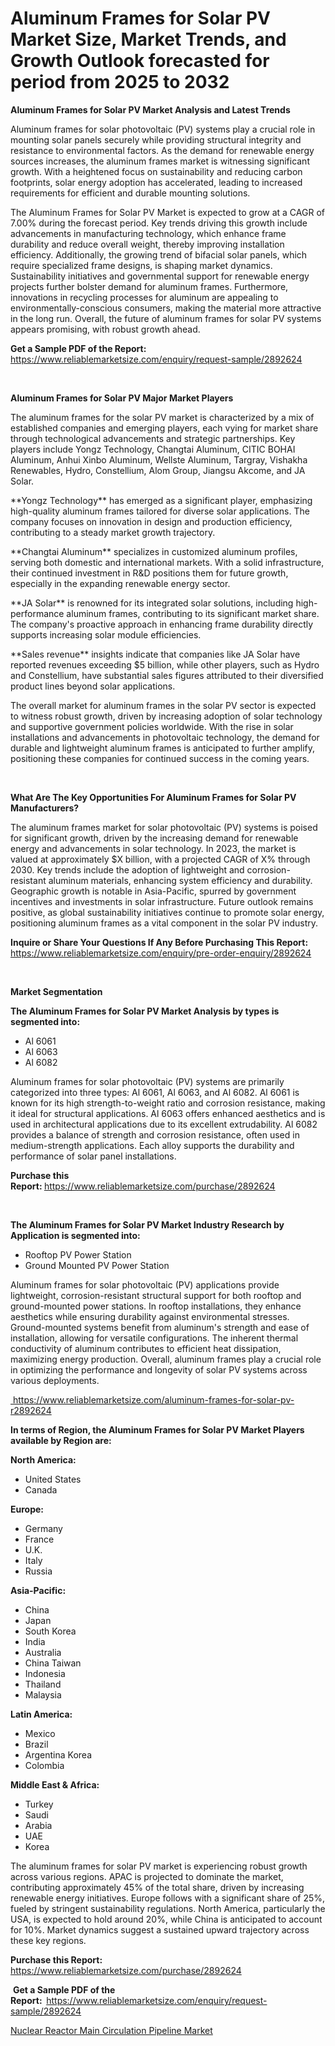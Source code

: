 <p><h1>Aluminum Frames for Solar PV Market Size, Market Trends, and Growth Outlook forecasted for period from 2025 to 2032</h1></p><p><strong>Aluminum Frames for Solar PV Market Analysis and Latest Trends</strong></p>
<p><p>Aluminum frames for solar photovoltaic (PV) systems play a crucial role in mounting solar panels securely while providing structural integrity and resistance to environmental factors. As the demand for renewable energy sources increases, the aluminum frames market is witnessing significant growth. With a heightened focus on sustainability and reducing carbon footprints, solar energy adoption has accelerated, leading to increased requirements for efficient and durable mounting solutions.</p><p>The Aluminum Frames for Solar PV Market is expected to grow at a CAGR of 7.00% during the forecast period. Key trends driving this growth include advancements in manufacturing technology, which enhance frame durability and reduce overall weight, thereby improving installation efficiency. Additionally, the growing trend of bifacial solar panels, which require specialized frame designs, is shaping market dynamics. Sustainability initiatives and governmental support for renewable energy projects further bolster demand for aluminum frames. Furthermore, innovations in recycling processes for aluminum are appealing to environmentally-conscious consumers, making the material more attractive in the long run. Overall, the future of aluminum frames for solar PV systems appears promising, with robust growth ahead.</p></p>
<p><strong>Get a Sample PDF of the Report:&nbsp;</strong> <a href="https://www.reliablemarketsize.com/enquiry/request-sample/2892624?utm_campaign=1197&utm_medium=2&utm_source=Github&utm_content=ia&utm_term=15032025&utm_id=aluminum-frames-for-solar-pv">https://www.reliablemarketsize.com/enquiry/request-sample/2892624</a></p>
<p>&nbsp;</p>
<p><strong>Aluminum Frames for Solar PV Major Market Players</strong></p>
<p><p>The aluminum frames for the solar PV market is characterized by a mix of established companies and emerging players, each vying for market share through technological advancements and strategic partnerships. Key players include Yongz Technology, Changtai Aluminum, CITIC BOHAI Aluminum, Anhui Xinbo Aluminum, Wellste Aluminum, Targray, Vishakha Renewables, Hydro, Constellium, Alom Group, Jiangsu Akcome, and JA Solar.</p><p>**Yongz Technology** has emerged as a significant player, emphasizing high-quality aluminum frames tailored for diverse solar applications. The company focuses on innovation in design and production efficiency, contributing to a steady market growth trajectory.</p><p>**Changtai Aluminum** specializes in customized aluminum profiles, serving both domestic and international markets. With a solid infrastructure, their continued investment in R&D positions them for future growth, especially in the expanding renewable energy sector.</p><p>**JA Solar** is renowned for its integrated solar solutions, including high-performance aluminum frames, contributing to its significant market share. The company's proactive approach in enhancing frame durability directly supports increasing solar module efficiencies.</p><p>**Sales revenue** insights indicate that companies like JA Solar have reported revenues exceeding $5 billion, while other players, such as Hydro and Constellium, have substantial sales figures attributed to their diversified product lines beyond solar applications.</p><p>The overall market for aluminum frames in the solar PV sector is expected to witness robust growth, driven by increasing adoption of solar technology and supportive government policies worldwide. With the rise in solar installations and advancements in photovoltaic technology, the demand for durable and lightweight aluminum frames is anticipated to further amplify, positioning these companies for continued success in the coming years.</p></p>
<p>&nbsp;</p>
<p><strong>What Are The Key Opportunities For Aluminum Frames for Solar PV Manufacturers?</strong></p>
<p><p>The aluminum frames market for solar photovoltaic (PV) systems is poised for significant growth, driven by the increasing demand for renewable energy and advancements in solar technology. In 2023, the market is valued at approximately $X billion, with a projected CAGR of X% through 2030. Key trends include the adoption of lightweight and corrosion-resistant aluminum materials, enhancing system efficiency and durability. Geographic growth is notable in Asia-Pacific, spurred by government incentives and investments in solar infrastructure. Future outlook remains positive, as global sustainability initiatives continue to promote solar energy, positioning aluminum frames as a vital component in the solar PV industry.</p></p>
<p><strong>Inquire or Share Your Questions If Any Before Purchasing This Report:</strong> <a href="https://www.reliablemarketsize.com/enquiry/pre-order-enquiry/2892624?utm_campaign=1197&utm_medium=2&utm_source=Github&utm_content=ia&utm_term=15032025&utm_id=aluminum-frames-for-solar-pv">https://www.reliablemarketsize.com/enquiry/pre-order-enquiry/2892624</a></p>
<p>&nbsp;</p>
<p><strong>Market Segmentation</strong></p>
<p><strong>The Aluminum Frames for Solar PV Market Analysis by types is segmented into:</strong></p>
<p><ul><li>Al 6061</li><li>Al 6063</li><li>Al 6082</li></ul></p>
<p><p>Aluminum frames for solar photovoltaic (PV) systems are primarily categorized into three types: Al 6061, Al 6063, and Al 6082. Al 6061 is known for its high strength-to-weight ratio and corrosion resistance, making it ideal for structural applications. Al 6063 offers enhanced aesthetics and is used in architectural applications due to its excellent extrudability. Al 6082 provides a balance of strength and corrosion resistance, often used in medium-strength applications. Each alloy supports the durability and performance of solar panel installations.</p></p>
<p><strong>Purchase this Report:&nbsp;</strong><a href="https://www.reliablemarketsize.com/purchase/2892624?utm_campaign=1197&utm_medium=2&utm_source=Github&utm_content=ia&utm_term=15032025&utm_id=aluminum-frames-for-solar-pv">https://www.reliablemarketsize.com/purchase/2892624</a></p>
<p>&nbsp;</p>
<p><strong>The Aluminum Frames for Solar PV Market Industry Research by Application is segmented into:</strong></p>
<p><ul><li>Rooftop PV Power Station</li><li>Ground Mounted PV Power Station</li></ul></p>
<p><p>Aluminum frames for solar photovoltaic (PV) applications provide lightweight, corrosion-resistant structural support for both rooftop and ground-mounted power stations. In rooftop installations, they enhance aesthetics while ensuring durability against environmental stresses. Ground-mounted systems benefit from aluminum's strength and ease of installation, allowing for versatile configurations. The inherent thermal conductivity of aluminum contributes to efficient heat dissipation, maximizing energy production. Overall, aluminum frames play a crucial role in optimizing the performance and longevity of solar PV systems across various deployments.</p></p>
<p><a href="https://www.reliablemarketsize.com/aluminum-frames-for-solar-pv-r2892624?utm_campaign=1197&utm_medium=2&utm_source=Github&utm_content=ia&utm_term=15032025&utm_id=aluminum-frames-for-solar-pv">&nbsp;https://www.reliablemarketsize.com/aluminum-frames-for-solar-pv-r2892624</a></p>
<p><strong>In terms of Region, the Aluminum Frames for Solar PV Market Players available by Region are:</strong></p>
<p>
    <p> <strong> North America: </strong>
        <ul>
            <li>United States</li>
            <li>Canada</li>
        </ul>
        </p> 
    <p> <strong> Europe: </strong>
        <ul>
            <li>Germany</li>
            <li>France</li>
            <li>U.K.</li>
            <li>Italy</li>
            <li>Russia</li>
        </ul>
        </p> 
    <p> <strong> Asia-Pacific: </strong>
        <ul>
            <li>China</li>
            <li>Japan</li>
            <li>South Korea</li>
            <li>India</li>
            <li>Australia</li>
            <li>China Taiwan</li>
            <li>Indonesia</li>
            <li>Thailand</li>
            <li>Malaysia</li>
        </ul>
        </p> 
    <p> <strong> Latin America: </strong>
        <ul>
            <li>Mexico</li>
            <li>Brazil</li>
            <li>Argentina Korea</li>
            <li>Colombia</li>
        </ul>
        </p> 
    <p> <strong> Middle East & Africa: </strong>
        <ul>
            <li>Turkey</li>
            <li>Saudi</li>
            <li>Arabia</li>
            <li>UAE</li>
            <li>Korea</li>
        </ul>
    </p>
    </p>
<p><p>The aluminum frames for solar PV market is experiencing robust growth across various regions. APAC is projected to dominate the market, contributing approximately 45% of the total share, driven by increasing renewable energy initiatives. Europe follows with a significant share of 25%, fueled by stringent sustainability regulations. North America, particularly the USA, is expected to hold around 20%, while China is anticipated to account for 10%. Market dynamics suggest a sustained upward trajectory across these key regions.</p></p>
<p><strong>Purchase this Report: </strong><a href="https://www.reliablemarketsize.com/purchase/2892624?utm_campaign=1197&utm_medium=2&utm_source=Github&utm_content=ia&utm_term=15032025&utm_id=aluminum-frames-for-solar-pv">https://www.reliablemarketsize.com/purchase/2892624</a></p>
<p>&nbsp;<strong>Get a Sample PDF of the Report:&nbsp;&nbsp;</strong><a href="https://www.reliablemarketsize.com/enquiry/request-sample/2892624?utm_campaign=1197&utm_medium=2&utm_source=Github&utm_content=ia&utm_term=15032025&utm_id=aluminum-frames-for-solar-pv">https://www.reliablemarketsize.com/enquiry/request-sample/2892624</a></p>
<p><strong></strong></p>
<p><p><a href="https://github.com/prosalinda88/Market-Research-Report-List-7/blob/main/nuclear-reactor-main-circulation-pipeline-market.md?utm_campaign=1197&utm_medium=2&utm_source=Github&utm_content=ia&utm_term=15032025&utm_id=aluminum-frames-for-solar-pv">Nuclear Reactor Main Circulation Pipeline Market</a></p></p>